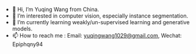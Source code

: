 - 👋 Hi, I’m Yuqing Wang from China.
- 👀 I’m interested in computer vision, especially instance segmentation. 
- 🌱 I’m currently learning weakly/un-supervised learning and generative models.
- 📫 How to reach me : Email: yuqingwang1029@gmail.com, Wechat: Epiphqny94

<!---
Epiphqny/Epiphqny is a ✨ special ✨ repository because its `README.md` (this file) appears on your GitHub profile.
You can click the Preview link to take a look at your changes.
--->
